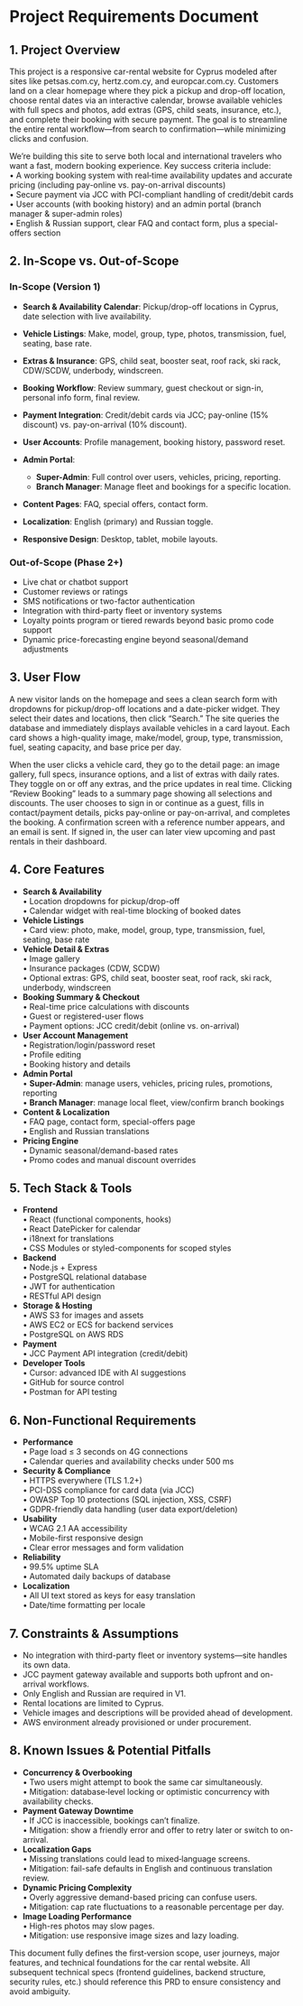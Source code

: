 # Project Requirements Document

## 1. Project Overview

This project is a responsive car-rental website for Cyprus modeled after sites like petsas.com.cy, hertz.com.cy, and europcar.com.cy. Customers land on a clear homepage where they pick a pickup and drop-off location, choose rental dates via an interactive calendar, browse available vehicles with full specs and photos, add extras (GPS, child seats, insurance, etc.), and complete their booking with secure payment. The goal is to streamline the entire rental workflow—from search to confirmation—while minimizing clicks and confusion.

We’re building this site to serve both local and international travelers who want a fast, modern booking experience. Key success criteria include:\
• A working booking system with real‐time availability updates and accurate pricing (including pay-online vs. pay-on-arrival discounts)\
• Secure payment via JCC with PCI-compliant handling of credit/debit cards\
• User accounts (with booking history) and an admin portal (branch manager & super-admin roles)\
• English & Russian support, clear FAQ and contact form, plus a special-offers section

## 2. In-Scope vs. Out-of-Scope

### In-Scope (Version 1)

*   **Search & Availability Calendar**: Pickup/drop-off locations in Cyprus, date selection with live availability.

*   **Vehicle Listings**: Make, model, group, type, photos, transmission, fuel, seating, base rate.

*   **Extras & Insurance**: GPS, child seat, booster seat, roof rack, ski rack, CDW/SCDW, underbody, windscreen.

*   **Booking Workflow**: Review summary, guest checkout or sign-in, personal info form, final review.

*   **Payment Integration**: Credit/debit cards via JCC; pay-online (15% discount) vs. pay-on-arrival (10% discount).

*   **User Accounts**: Profile management, booking history, password reset.

*   **Admin Portal**:

    *   **Super-Admin**: Full control over users, vehicles, pricing, reporting.
    *   **Branch Manager**: Manage fleet and bookings for a specific location.

*   **Content Pages**: FAQ, special offers, contact form.

*   **Localization**: English (primary) and Russian toggle.

*   **Responsive Design**: Desktop, tablet, mobile layouts.

### Out-of-Scope (Phase 2+)

*   Live chat or chatbot support
*   Customer reviews or ratings
*   SMS notifications or two-factor authentication
*   Integration with third-party fleet or inventory systems
*   Loyalty points program or tiered rewards beyond basic promo code support
*   Dynamic price-forecasting engine beyond seasonal/demand adjustments

## 3. User Flow

A new visitor lands on the homepage and sees a clean search form with dropdowns for pickup/drop-off locations and a date-picker widget. They select their dates and locations, then click “Search.” The site queries the database and immediately displays available vehicles in a card layout. Each card shows a high-quality image, make/model, group, type, transmission, fuel, seating capacity, and base price per day.

When the user clicks a vehicle card, they go to the detail page: an image gallery, full specs, insurance options, and a list of extras with daily rates. They toggle on or off any extras, and the price updates in real time. Clicking “Review Booking” leads to a summary page showing all selections and discounts. The user chooses to sign in or continue as a guest, fills in contact/payment details, picks pay-online or pay-on-arrival, and completes the booking. A confirmation screen with a reference number appears, and an email is sent. If signed in, the user can later view upcoming and past rentals in their dashboard.

## 4. Core Features

*   **Search & Availability**\
    • Location dropdowns for pickup/drop-off\
    • Calendar widget with real-time blocking of booked dates
*   **Vehicle Listings**\
    • Card view: photo, make, model, group, type, transmission, fuel, seating, base rate
*   **Vehicle Detail & Extras**\
    • Image gallery\
    • Insurance packages (CDW, SCDW)\
    • Optional extras: GPS, child seat, booster seat, roof rack, ski rack, underbody, windscreen
*   **Booking Summary & Checkout**\
    • Real-time price calculations with discounts\
    • Guest or registered-user flows\
    • Payment options: JCC credit/debit (online vs. on-arrival)
*   **User Account Management**\
    • Registration/login/password reset\
    • Profile editing\
    • Booking history and details
*   **Admin Portal**\
    • **Super-Admin**: manage users, vehicles, pricing rules, promotions, reporting\
    • **Branch Manager**: manage local fleet, view/confirm branch bookings
*   **Content & Localization**\
    • FAQ page, contact form, special-offers page\
    • English and Russian translations
*   **Pricing Engine**\
    • Dynamic seasonal/demand-based rates\
    • Promo codes and manual discount overrides

## 5. Tech Stack & Tools

*   **Frontend**\
    • React (functional components, hooks)\
    • React DatePicker for calendar\
    • i18next for translations\
    • CSS Modules or styled-components for scoped styles
*   **Backend**\
    • Node.js + Express\
    • PostgreSQL relational database\
    • JWT for authentication\
    • RESTful API design
*   **Storage & Hosting**\
    • AWS S3 for images and assets\
    • AWS EC2 or ECS for backend services\
    • PostgreSQL on AWS RDS
*   **Payment**\
    • JCC Payment API integration (credit/debit)
*   **Developer Tools**\
    • Cursor: advanced IDE with AI suggestions\
    • GitHub for source control\
    • Postman for API testing

## 6. Non-Functional Requirements

*   **Performance**\
    • Page load ≤ 3 seconds on 4G connections\
    • Calendar queries and availability checks under 500 ms
*   **Security & Compliance**\
    • HTTPS everywhere (TLS 1.2+)\
    • PCI-DSS compliance for card data (via JCC)\
    • OWASP Top 10 protections (SQL injection, XSS, CSRF)\
    • GDPR-friendly data handling (user data export/deletion)
*   **Usability**\
    • WCAG 2.1 AA accessibility\
    • Mobile-first responsive design\
    • Clear error messages and form validation
*   **Reliability**\
    • 99.5% uptime SLA\
    • Automated daily backups of database
*   **Localization**\
    • All UI text stored as keys for easy translation\
    • Date/time formatting per locale

## 7. Constraints & Assumptions

*   No integration with third-party fleet or inventory systems—site handles its own data.
*   JCC payment gateway available and supports both upfront and on-arrival workflows.
*   Only English and Russian are required in V1.
*   Rental locations are limited to Cyprus.
*   Vehicle images and descriptions will be provided ahead of development.
*   AWS environment already provisioned or under procurement.

## 8. Known Issues & Potential Pitfalls

*   **Concurrency & Overbooking**\
    • Two users might attempt to book the same car simultaneously.\
    • Mitigation: database‐level locking or optimistic concurrency with availability checks.
*   **Payment Gateway Downtime**\
    • If JCC is inaccessible, bookings can’t finalize.\
    • Mitigation: show a friendly error and offer to retry later or switch to on-arrival.
*   **Localization Gaps**\
    • Missing translations could lead to mixed‐language screens.\
    • Mitigation: fail-safe defaults in English and continuous translation review.
*   **Dynamic Pricing Complexity**\
    • Overly aggressive demand-based pricing can confuse users.\
    • Mitigation: cap rate fluctuations to a reasonable percentage per day.
*   **Image Loading Performance**\
    • High-res photos may slow pages.\
    • Mitigation: use responsive image sizes and lazy loading.

This document fully defines the first‐version scope, user journeys, major features, and technical foundations for the car rental website. All subsequent technical specs (frontend guidelines, backend structure, security rules, etc.) should reference this PRD to ensure consistency and avoid ambiguity.
